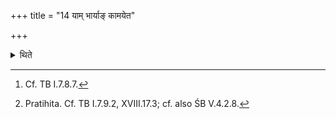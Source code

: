 +++
title = "14 याम् भार्याङ् कामयेत"

+++

<details><summary>थिते</summary>

14. In the Aupāsana-fire of the wife about whom (the sacrificer-king) may desire. “May her offspring be a king," (the Adhvaryu) offers two libations[^1] called Nāmavyatiṣañjanīyau ( Exchange of names) out of the sticky remnants (water) which are mixed in the vessels after he (the Adhvaryu) has made the heir-apparent[^2] (of the king) to hold him (the Adhvaryu) from behind, with prajāpate na tvadetāni....[^3]  

[^1]: Cf. TB I.7.8.7.  

[^2]: Pratihita. Cf. TB I.7.9.2, XVIII.17.3; cf. also ŚB V.4.2.8.  

[^2]: TS I.8.14.m.  

</details>
